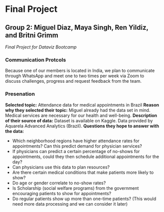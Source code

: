 # Final Project
## Group 2: Miguel Diaz, Maya Singh, Ren Yildiz, and Britni Grimm
*Final Project for Dataviz Bootcamp*

### Communication Protcols
Because one of our members is located in India, we plan to communicate through WhatsApp and meet one to two times per week via Zoom to discuss challenges, progress and request feedback from the team.

### Presenation
**Selected topic:** Attendance data for medical appointments in Brazil
**Reason why they selected their topic:** Miguel already had the data set in mind. Medical services are necessary for our health and well-being.
**Description of their source of data:** Dataset is available on Kaggle. Data provided by Aquarela Advanced Analytics (Brazil).
**Questions they hope to answer with the data:**
- Which neighborhood regions have higher attendance rates for appointments? Can this predict demand for physician services?
- If physicians can predict a certain percentage of no-shows for appointments, could they then schedule additional appointments for the day?
- Can physicians use this data to plan resources?
- Are there certain medical conditions that make patients more likely to show?
- Do age or gender correlate to no-show rates?
- Is Scholarship (social welfare programs) from the government encouraging patients to show for appointments?
- Do regular patients show up more than one-time patients? (This would need more data processing and we can consider it later)
